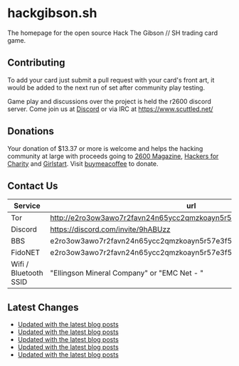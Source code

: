 # hackgibson.sh
The homepage for the open source Hack The Gibson // SH trading card game.


## Contributing

To add your card just submit a pull request with your card's front art, it would be added to the next run of set after community play testing.

Game play and discussions over the project is held the r2600 discord server. Come join us at [Discord](https://discord.com/invite/9hABUzz) or via IRC at https://www.scuttled.net/


## Donations

Your donation of $13.37 or more is welcome and helps the hacking community at large with proceeds going to [2600 Magazine](https://2600.com/), [Hackers for Charity](https://hackersforcharity.org) and [Girlstart](https://girlstart.org).  Visit [buymeacoffee](https://www.buymeacoffee.com/hackgibson.sh) to donate.


## Contact Us

Service | url
-|-
Tor | http://e2ro3ow3awo7r2favn24n65ycc2qmzkoayn5r57e3f56nvjwdcgg32ad.onion
Discord | https://discord.com/invite/9hABUzz
BBS | e2ro3ow3awo7r2favn24n65ycc2qmzkoayn5r57e3f56nvjwdcgg32ad.onion:23
FidoNET | e2ro3ow3awo7r2favn24n65ycc2qmzkoayn5r57e3f56nvjwdcgg32ad.onion:24554
Wifi / Bluetooth SSID | "Ellingson Mineral Company" or "EMC Net - <fidonet address>"

## Latest Changes
<!-- BLOG-POST-LIST:START -->
- [Updated with the latest blog posts](https://github.com/DFW2600/hackgibson.sh/commit/f054aace70c3484bcabed9f80e77bb59c6ffed6e)
- [Updated with the latest blog posts](https://github.com/DFW2600/hackgibson.sh/commit/ba906ed492b397979a6485ee5b681d927202a607)
- [Updated with the latest blog posts](https://github.com/DFW2600/hackgibson.sh/commit/f28827b3cb4a1ae1afdf93bbb3a014149ffd81f9)
- [Updated with the latest blog posts](https://github.com/DFW2600/hackgibson.sh/commit/15cceb9dcea86c4b6540ef3ed1326b1c81500281)
- [Updated with the latest blog posts](https://github.com/DFW2600/hackgibson.sh/commit/67ff2a028afd5756126e1fbebc725e0cef8df2d6)
<!-- BLOG-POST-LIST:END -->
